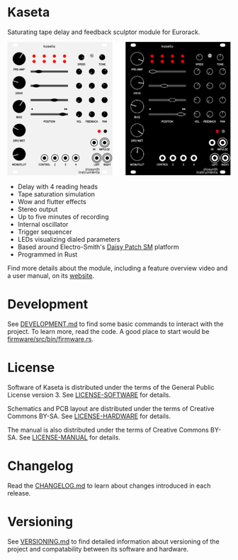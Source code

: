 # Kaseta

Saturating tape delay and feedback sculptor module for Eurorack.

<p align="center">
   <img src="panel.svg" alt="Panel illustration"/>
</p>

* Delay with 4 reading heads
* Tape saturation simulation
* Wow and flutter effects
* Stereo output
* Up to five minutes of recording
* Internal oscillator
* Trigger sequencer
* LEDs visualizing dialed parameters
* Based around Electro-Smith's [Daisy Patch SM](https://www.electro-smith.com/daisy/patch-sm) platform
* Programmed in Rust

Find more details about the module, including a feature overview video and a
user manual, on its [website](https://zlosynth.com/kaseta).

# Development

See [DEVELOPMENT.md](DEVELOPMENT.md) to find some basic commands to interact
with the project. To learn more, read the code. A good place to start would be
[firmware/src/bin/firmware.rs](firmware/src/bin/firmware.rs).

# License

Software of Kaseta is distributed under the terms of the General Public License
version 3. See [LICENSE-SOFTWARE](LICENSE-SOFTWARE) for details.

Schematics and PCB layout are distributed under the terms of Creative Commons
BY-SA. See [LICENSE-HARDWARE](LICENSE-HARDWARE) for details.

The manual is also distributed under the terms of Creative Commons BY-SA. See
[LICENSE-MANUAL](LICENSE-MANUAL) for details.

# Changelog

Read the [CHANGELOG.md](CHANGELOG.md) to learn about changes introduced in each
release.

# Versioning

See [VERSIONING.md](VERSIONING.md) to find detailed information about versioning
of the project and compatability between its software and hardware.
